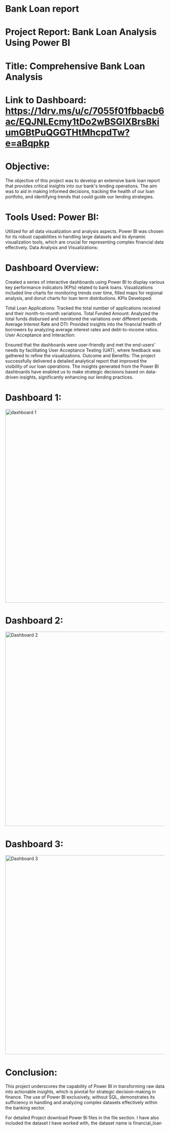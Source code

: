 # Bank Loan report

# Project Report: Bank Loan Analysis Using Power BI

# Title: Comprehensive Bank Loan Analysis

# Link to Dashboard: https://1drv.ms/u/c/7055f01fbbacb6ac/EQJNLEcmy1tDo2wBSGlXBrsBkiumGBtPuQGGTHtMhcpdTw?e=aBqpkp

# Objective:
The objective of this project was to develop an extensive bank loan report that provides critical insights into our bank's lending operations. The aim was to aid in making informed decisions, tracking the health of our loan portfolio, and identifying trends that could guide our lending strategies.

# Tools Used: Power BI: 
Utilized for all data visualization and analysis aspects. Power BI was chosen for its robust capabilities in handling large datasets and its dynamic visualization tools, which are crucial for representing complex financial data effectively.
Data Analysis and Visualizations:

# Dashboard Overview:

Created a series of interactive dashboards using Power BI to display various key performance indicators (KPIs) related to bank loans.
Visualizations included line charts for monitoring trends over time, filled maps for regional analysis, and donut charts for loan term distributions.
KPIs Developed:

Total Loan Applications: Tracked the total number of applications received and their month-to-month variations.
Total Funded Amount: Analyzed the total funds disbursed and monitored the variations over different periods.
Average Interest Rate and DTI: Provided insights into the financial health of borrowers by analyzing average interest rates and debt-to-income ratios.
User Acceptance and Interaction:

Ensured that the dashboards were user-friendly and met the end-users' needs by facilitating User Acceptance Testing (UAT), where feedback was gathered to refine the visualizations.
Outcome and Benefits:
The project successfully delivered a detailed analytical report that improved the visibility of our loan operations. The insights generated from the Power BI dashboards have enabled us to make strategic decisions based on data-driven insights, significantly enhancing our lending practices.

# Dashboard 1: 



<img width="611" alt="dashboard 1" src="https://github.com/subbu112/Bank-Loan-Report-/assets/167138632/3b0488c2-2658-4667-8435-04558e0b8d2e">

# Dashboard 2: 



<img width="613" alt="Dashboard 2" src="https://github.com/subbu112/Bank-Loan-Report-/assets/167138632/138fe6a6-e9d7-4b94-b15e-b369cf309bab">

# Dashboard 3:





<img width="628" alt="Dashboard 3 " src="https://github.com/subbu112/Bank-Loan-Report-/assets/167138632/1c69322e-6b03-48ec-b1be-9b5171808a3c">


# Conclusion:
This project underscores the capability of Power BI in transforming raw data into actionable insights, which is pivotal for strategic decision-making in finance. The use of Power BI exclusively, without SQL, demonstrates its sufficiency in handling and analyzing complex datasets effectively within the banking sector.

For detailed Project download Power Bi files in the file section. I have also included the dataset I have worked with, the dataset name is financial_loan
